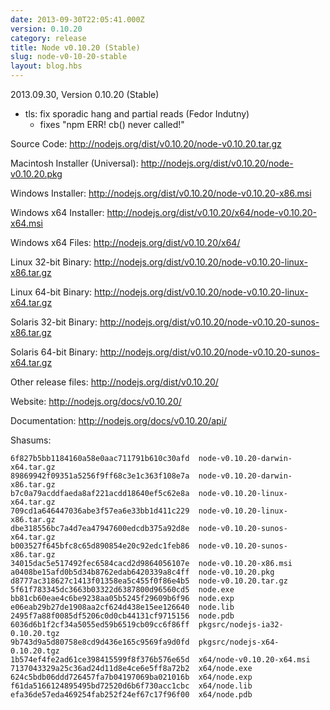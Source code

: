 ```yaml
---
date: 2013-09-30T22:05:41.000Z
version: 0.10.20
category: release
title: Node v0.10.20 (Stable)
slug: node-v0-10-20-stable
layout: blog.hbs
---
```


2013.09.30, Version 0.10.20 (Stable)

* tls: fix sporadic hang and partial reads (Fedor Indutny)
  - fixes "npm ERR! cb() never called!"


Source Code: http://nodejs.org/dist/v0.10.20/node-v0.10.20.tar.gz

Macintosh Installer (Universal): http://nodejs.org/dist/v0.10.20/node-v0.10.20.pkg

Windows Installer: http://nodejs.org/dist/v0.10.20/node-v0.10.20-x86.msi

Windows x64 Installer: http://nodejs.org/dist/v0.10.20/x64/node-v0.10.20-x64.msi

Windows x64 Files: http://nodejs.org/dist/v0.10.20/x64/

Linux 32-bit Binary: http://nodejs.org/dist/v0.10.20/node-v0.10.20-linux-x86.tar.gz

Linux 64-bit Binary: http://nodejs.org/dist/v0.10.20/node-v0.10.20-linux-x64.tar.gz

Solaris 32-bit Binary: http://nodejs.org/dist/v0.10.20/node-v0.10.20-sunos-x86.tar.gz

Solaris 64-bit Binary: http://nodejs.org/dist/v0.10.20/node-v0.10.20-sunos-x64.tar.gz

Other release files: http://nodejs.org/dist/v0.10.20/

Website: http://nodejs.org/docs/v0.10.20/

Documentation: http://nodejs.org/docs/v0.10.20/api/

Shasums:
```
6f827b5bb1184160a58e0aac711791b610c30afd  node-v0.10.20-darwin-x64.tar.gz
89869942f09351a5256f9ff68c3e1c363f108e7a  node-v0.10.20-darwin-x86.tar.gz
b7c0a79acddfaeda8af221acdd18640ef5c62e8a  node-v0.10.20-linux-x64.tar.gz
709cd1a646447036abe3f57ea6e33bb1d411c229  node-v0.10.20-linux-x86.tar.gz
dbe318556bc7a4d7ea47947600edcdb375a92d8e  node-v0.10.20-sunos-x64.tar.gz
b003527f645bfc8c65d890854e20c92edc1feb86  node-v0.10.20-sunos-x86.tar.gz
34015dac5e517492fec6584cacd2d9864056107e  node-v0.10.20-x86.msi
a0408be15afd0b5d34b8762edab6420339a8c4ff  node-v0.10.20.pkg
d8777ac318627c1413f01358ea5c455f0f86e4b5  node-v0.10.20.tar.gz
5f61f783345dc3663b03322d6387800d96560cd5  node.exe
bb81cb60eae4c6be9238aa05b5245f29609b6f96  node.exp
e06eab29b27de1908aa2cf624d438e15ee126640  node.lib
2495f7a88f0085df5206c0d0cb44131cf9715156  node.pdb
6036d6b1f2cf34a5055ed59b6519cb09cc6f86ff  pkgsrc/nodejs-ia32-0.10.20.tgz
9b743d9a5d80758e8cd9d436e165c9569fa9d0fd  pkgsrc/nodejs-x64-0.10.20.tgz
1b574ef4fe2ad61ce398415599f8f376b576e65d  x64/node-v0.10.20-x64.msi
7137043329a25c36ad24d11d8e4ce6e5ff8a72b2  x64/node.exe
624c5bdb06ddd726457fa7b04197069ba021016b  x64/node.exp
f61da5166124895495bd72520d6b6f730acc1cbc  x64/node.lib
efa36de57eda469254fab252f24ef67c17f96f00  x64/node.pdb
```
